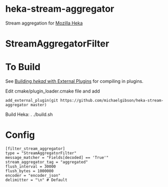 heka-stream-aggregator
======================
Stream aggregation for [Mozilla Heka](http://hekad.readthedocs.org/)

StreamAggregatorFilter
===========


To Build
========

See [Building *hekad* with External Plugins](http://hekad.readthedocs.org/en/latest/installing.html#build-include-externals)
for compiling in plugins.

Edit cmake/plugin_loader.cmake file and add

    add_external_plugin(git https://github.com/michaelgibson/heka-stream-aggregator master)

Build Heka:
	. ./build.sh


Config
======
	[filter_stream_aggregator]
	type = "StreamAggregatorFilter"
	message_matcher = "Fields[decoded] == 'True'"
	stream_aggregator_tag = "aggregated"
	flush_interval = 30000
	flush_bytes = 1000000
	encoder = "encoder_json"
	delimitter = "\n" # Default
